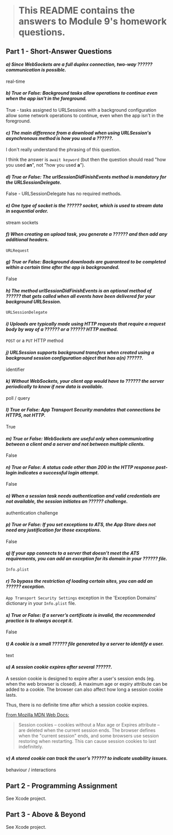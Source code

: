 > # This README contains the answers to Module 9's homework questions.

## Part 1 - Short-Answer Questions

#### _a) Since WebSockets are a full duplex connection, two-way ?????? communication is possible._

real-time

#### _b) True or False: Background tasks allow operations to continue even when the app isn't in the foreground._

True - tasks assigned to URLSessions with a background configuration allow some network operations to continue, even when the app isn't in the foreground.

#### _c) The main difference from a download when using URLSession's asynchronous method is how you used a ??????._

I don't really understand the phrasing of this question.

I think the answer is `await keyword`  (but then the question should read "how you used **an**", not "how you used **a**").

#### _d) True or False: The urlSessionDidFinishEvents method is mandatory for the URLSessionDelegate._

False - URLSessionDelegate has no required methods.

#### _e) One type of socket is the ?????? socket, which is used to stream data in sequential order._

stream sockets

#### _f) When creating an upload task, you generate a ?????? and then add any additional headers._

`URLRequest`

#### _g) True or False: Background downloads are guaranteed to be completed within a certain time after the app is backgrounded._

False

#### _h) The method urlSessionDidFinishEvents is an optional method of ?????? that gets called when all events have been delivered for your background URLSession._

`URLSessionDelegate`

#### _i) Uploads are typically made using HTTP requests that require a request body by way of a ?????? or a ?????? HTTP method._

`POST` or a `PUT` HTTP method 

#### _j) URLSession supports background transfers when created using a background session configuration object that has a(n) ??????._

identifier

#### _k) Without WebSockets, your client app would have to ?????? the server periodically to know if new data is available._

poll / query

#### _l) True or False: App Transport Security mandates that connections be HTTPS, not HTTP._

True

#### _m) True or False: WebSockets are useful only when communicating between a client and a server and not between multiple clients._

False

#### _n) True or False: A status code other than 200 in the HTTP response post-login indicates a successful login attempt._

False

#### _o) When a session task needs authentication and valid credentials are not available, the session initiates an ?????? challenge._

authentication challenge

#### _p) True or False: If you set exceptions to ATS, the App Store does not need any justification for those exceptions._

False

#### _q) If your app connects to a server that doesn’t meet the ATS requirements, you can add an exception for its domain in your ?????? file._

`Info.plist`

#### _r) To bypass the restriction of loading certain sites, you can add an ?????? exception._

`App Transport Security Settings` exception in the 'Exception Domains' dictionary in your `Info.plist` file.

#### _s) True or False: If a server’s certificate is invalid, the recommended practice is to always accept it._

False

#### _t) A cookie is a small ?????? file generated by a server to identify a user._

text

#### _u) A session cookie expires after several ??????._

A session cookie is designed to expire after a user's session ends (eg. when the web browser is closed). A maximum age or expiry attribute can be added to a cookie. The browser can also affect how long a session cookie lasts.

Thus, there is no definite time after which a session cookie expires.

[From Mozilla MDN Web Docs:](https://developer.mozilla.org/en-US/docs/Web/HTTP/Cookies)
> Session cookies – cookies without a Max age or Expires attribute – are deleted when the current session ends. The browser defines when the "current session" ends, and some browsers use session restoring when restarting. This can cause session cookies to last indefinitely.

#### _v) A stored cookie can track the user’s ?????? to indicate usability issues._

behaviour / interactions

## Part 2 - Programming Assignment
See Xcode project.


## Part 3 - Above & Beyond
See Xcode project.
